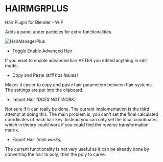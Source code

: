 # HAIRMGRPLUS
Hair Plugin for Blender - WIP

Adds a panel under particles for extra functionalities.

![HairManagerPlus](https://user-images.githubusercontent.com/30579454/63556644-07ac4f80-c51c-11e9-8bc2-6edcc88e8b12.png)

- Toggle Enable Advanced Hair

If you want to enable advanced hair AFTER you edited anything in edit mode.
  
- Copy and Paste *(still has issues)*

Makes it easier to copy and paste hair parameters between hair systems. The settings are put into the clipboard.
 
- Import Hair *(DOES NOT WORK)*

Not sure if it can really be done. The current implementation is the third attempt at doing this. The main problem is, you can't set the final calculated coordinates of each hair key. Instead you can only set the local coordinates which in theory could work if you could find the reverse transformation matrix.
  
- Export Hair *(meh works)*

The current functionality is not very useful as it can be already done by converting the hair to poly, then the poly to curve.

